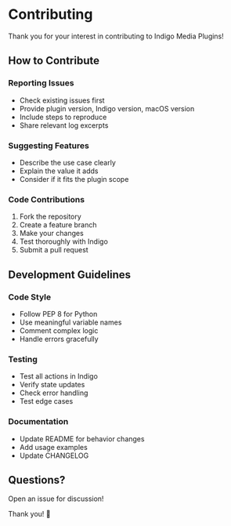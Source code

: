 # Contributing

Thank you for your interest in contributing to Indigo Media Plugins!

## How to Contribute

### Reporting Issues
- Check existing issues first
- Provide plugin version, Indigo version, macOS version
- Include steps to reproduce
- Share relevant log excerpts

### Suggesting Features
- Describe the use case clearly
- Explain the value it adds
- Consider if it fits the plugin scope

### Code Contributions
1. Fork the repository
2. Create a feature branch
3. Make your changes
4. Test thoroughly with Indigo
5. Submit a pull request

## Development Guidelines

### Code Style
- Follow PEP 8 for Python
- Use meaningful variable names
- Comment complex logic
- Handle errors gracefully

### Testing
- Test all actions in Indigo
- Verify state updates
- Check error handling
- Test edge cases

### Documentation
- Update README for behavior changes
- Add usage examples
- Update CHANGELOG

## Questions?
Open an issue for discussion!

Thank you! 🎵
